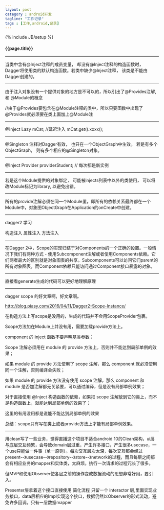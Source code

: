 ```yaml
---
layout: post
category : android开发
tagline: "工作记录"
tags : [工作,android,记录]
---
```

{% include JB/setup %}

<h4>{{page.title}}</h4>

----

当类中含有@Inject注释的成员变量， 却没有@Inject注释的构造函数时， Dagger将使用类的默认构造函数。若类中缺少@Inject注释， 该类是不能由Dagger创建的。


-----

由于注入对象没有一个提供对象的地方是不可以的，所以引出了@Provides注解, 和 @Module的概念

//由于@Provides要包含在@Module注释的类中，所以只要函数中出现了@Provides就必须要在类上面加上@Module注

-----

@Inject Lazy<Cat> mCat;  //延迟注入 mCat.get().xxxx();

-----

@Singleton 注释对Dagger有效， 也只在一个ObjectGraph中生效。 若是有多个ObjectGraph， 则有多个相应的@Singleton对象。


-----

@Inject  Provider<Student> providerStudent; // 每次都是新实例


-----

若是这个Module提供的对象绑定， 可能被injects列表中以外的类使用， 可以将改Module标记为library, 以避免出错。

----

所有的provide注解必须在同一个Module里，即所有的依赖关系最终都在一个Module中，对象图ObjectGraph在Application的onCreate中创建。

-----


dagger2 学习

构造注入
属性注入
方法注入


-----

在Dagger 2中，Scope的实现归结于对Components的一个正确的设置。一般情况下我们有两种方式 - 使用Subcomponent注解或者使用Components依赖。它们两者最大的区别就是对象图表的共享。Subcomponents可以访问它们parent的所有对象图表，而Component依赖只能访问通过Component接口暴露的对象。

-----

直接看generate生成的代码可以更好地理解原理

----

dagger scope 的好文章啊，好文章啊。

http://blog.piasy.com/2016/04/11/Dagger2-Scope-Instance/

在构造方法上写scope是没用的，生成的代码并不会用ScopeProvider包裹。

Scope方法加在Module上并没有用，需要加载provide方法上。

component 的 inject 函数不要声明基类参数；

Scope 注解必须用在 module 的 provide 方法上，否则并不能达到局部单例的效果；

如果 module 的 provide 方法使用了 scope 注解，那么 component 就必须使用同一个注解，否则编译会失败；

如果 module 的 provide 方法没有使用 scope 注解，那么 component 和 module 是否加注解都无关紧要，可以通过编译，但是没有局部单例效果；

对于直接使用 @Inject 构造函数的依赖，如果把 scope 注解放到它的类上，而不是构造函数上，就能达到局部单例的效果了；

这里的有用没用都是说能不能达到局部单例的效果

总结：scope只有写在类上或者provide方法上才能有局部单例效果。


-----

用clean写了一些业务，觉得直播这个项目不适合android 10的Clean架构，ui层与底层交互频繁，会导致domain层过重，产生许多接口，产生很多usecase，一个use只能做一件事（单一原则）。每次交互层次太深，每次交互都会经过  present--》usecase--》repository--》store--》network的过程，而且每层之间都会有相应业务的mapper和实体类，太麻烦。执行一次请求的过程冗长了很多。

但MVP和使用Observer使各层之前的操作变成数据流动的思想非常好用，要引入。

Presenter层拿着这个接口直接使用
简化流程 只留一个 interactor 层,里面实现业务接口，data层相应的Impl实现这个接口，数据仍然以Observer的形式流动，避免许多回调。只有一层数据mapper
